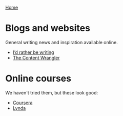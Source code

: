 [Home](index.md)

# Blogs and websites
General writing news and inspiration available online.

* [I’d rather be writing](https://idratherbewriting.com/)
* [The Content Wrangler](https://thecontentwrangler.com/)

# Online courses
We haven't tried them, but these look good:
* [Coursera](https://www.coursera.org/courses?query=technical%20writing)
* [Lynda](https://www.lynda.com/search?q=Technical+writing)
